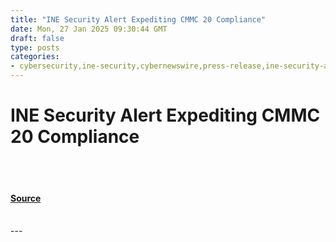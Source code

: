 ```yaml
---
title: "INE Security Alert Expediting CMMC 20 Compliance"
date: Mon, 27 Jan 2025 09:30:44 GMT
draft: false
type: posts
categories: 
- cybersecurity,ine-security,cybernewswire,press-release,ine-security-announcement,cyber-threats,cyber-security-awareness,good-company
---
```

# INE Security Alert Expediting CMMC 20 Compliance

<br/>

<br/>


#### [Source](https://hackernoon.com/ine-security-alert-expediting-cmmc-20-compliance?source=rss)

<br/>
---
